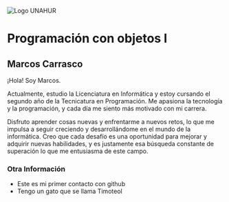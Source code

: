 ![Logo UNAHUR](./UNAHUR.png)

# Programación con objetos I
## Marcos Carrasco

¡Hola! Soy Marcos.

Actualmente, estudio la Licenciatura en Informática y estoy cursando el segundo año de la Tecnicatura en Programación. Me apasiona la tecnología y la programación, y cada día me siento más motivado con mi carrera.

Disfruto aprender cosas nuevas y enfrentarme a nuevos retos, lo que me impulsa a seguir creciendo y desarrollándome en el mundo de la informática. Creo que cada desafío es una oportunidad para mejorar y adquirir nuevas habilidades, y es justamente esa búsqueda constante de superación lo que me entusiasma de este campo.


### Otra Información
- Este es mi primer contacto con github
- Tengo un gato que se llama Timoteol
